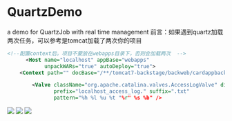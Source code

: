 # QuartzDemo
a demo for QuartzJob with real time management
前言：如果遇到quartz加载两次任务，可以参考是tomcat加载了两次你的项目
```xml
<!--配置context后。项目不要放在webapps目录下，否则会加载两次  -->
      <Host name="localhost" appBase="webapps" 
            unpackWARs="true" autoDeploy="true">
	<Context path="" docBase="/**/tomcat7-backstage/backweb/cardappbackstage" debug="0"/>

        <Valve className="org.apache.catalina.valves.AccessLogValve" directory="logs"
               prefix="localhost_access_log." suffix=".txt"
               pattern="%h %l %u %t "%r" %s %b" />
```
![](https://img2020.cnblogs.com/blog/1162521/202005/1162521-20200514212003574-1443671196.png)
![](https://img2020.cnblogs.com/blog/1162521/202005/1162521-20200514212049321-903446198.png)
![](https://img2020.cnblogs.com/blog/1162521/202005/1162521-20200514212109360-408337931.png)
